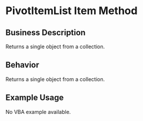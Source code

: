 # PivotItemList Item Method

## Business Description
Returns a single object from a collection.

## Behavior
Returns a single object from a collection.

## Example Usage
No VBA example available.